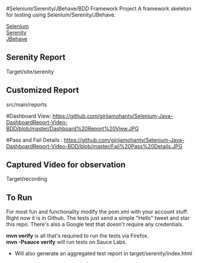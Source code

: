 
#Selenium/Serenity/JBehave/BDD Framework Project
A framework skeleton for testing using Selenium/Serenity/JBehave.

[Selenium](http://www.seleniumhq.org/docs/index.jsp)  
[Serenity](http://thucydides.info/docs/serenity-staging/)  
[JBehave](http://jbehave.org/)  

## Serenity Report
Target/site/serenity

## Customized Report
src/main/reports

#Dashboard View: https://github.com/girijamohanty/Selenium-Java-DashboardReport-Video-BDD/blob/master/Dashboard%20Report%20View.JPG

#Pass and Fail Details : https://github.com/girijamohanty/Selenium-Java-DashboardReport-Video-BDD/blob/master/Fail%20Pass%20Details.JPG


## Captured Video for observation
Target/recording

## To Run
For most fun and functionality modify the pom.xml with your account stuff. Right now it is in Github.
The tests just send a simple "Hello" tweet and star this repo. There's also a Google test that doesn't require
any credentials.

__mvn verify__  is all that's required to run the tests via Firefox.  
__mvn -Psauce verify__ will run tests on Sauce Labs.  


* Will also generate an aggregated test report in target/serenity/index.html



